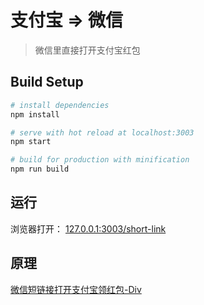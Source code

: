 # 支付宝 => 微信

> 微信里直接打开支付宝红包

## Build Setup

``` bash
# install dependencies
npm install

# serve with hot reload at localhost:3003
npm start

# build for production with minification
npm run build

```

## 运行

浏览器打开： [127.0.0.1:3003/short-link](http://127.0.0.1:3001/short-link)

## 原理

[微信短链接打开支付宝领红包-Div](https://blog.div-wang.com/2018/01/wechat-short-link-open-alipay.html)
